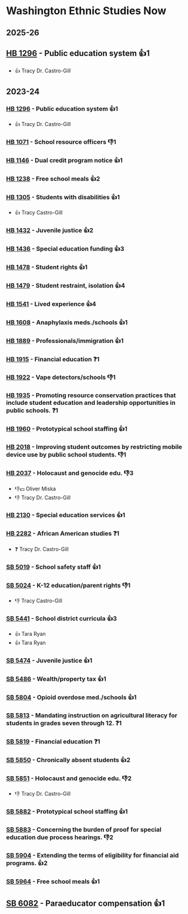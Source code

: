 # Washington Ethnic Studies Now
## 2025-26

## [HB 1296](/bill/2025-26/hb/1296/) - Public education system 👍1  
* 👍 Tracy Dr. Castro-Gill

## 2023-24

### [HB 1296](/bill/2023-24/hb/1296/) - Public education system 👍1  
* 👍 Tracy Dr. Castro-Gill

### [HB 1071](/bill/2023-24/hb/1071/) - School resource officers  👎1 

### [HB 1146](/bill/2023-24/hb/1146/) - Dual credit program notice 👍1  

### [HB 1238](/bill/2023-24/hb/1238/) - Free school meals 👍2  

### [HB 1305](/bill/2023-24/hb/1305/) - Students with disabilities 👍1  
* 👍 Tracy Castro-Gill

### [HB 1432](/bill/2023-24/hb/1432/) - Juvenile justice 👍2  

### [HB 1436](/bill/2023-24/hb/1436/) - Special education funding 👍3  

### [HB 1478](/bill/2023-24/hb/1478/) - Student rights 👍1  

### [HB 1479](/bill/2023-24/hb/1479/) - Student restraint, isolation 👍4  

### [HB 1541](/bill/2023-24/hb/1541/) - Lived experience 👍4  

### [HB 1608](/bill/2023-24/hb/1608/) - Anaphylaxis meds./schools 👍1  

### [HB 1889](/bill/2023-24/hb/1889/) - Professionals/immigration 👍1  

### [HB 1915](/bill/2023-24/hb/1915/) - Financial education   ❓1

### [HB 1922](/bill/2023-24/hb/1922/) - Vape detectors/schools  👎1 

### [HB 1935](/bill/2023-24/hb/1935/) - Promoting resource conservation practices that include student education and leadership opportunities in public schools.   ❓1

### [HB 1960](/bill/2023-24/hb/1960/) - Prototypical school staffing 👍1  

### [HB 2018](/bill/2023-24/hb/2018/) - Improving student outcomes by restricting mobile device use by public school students.  👎1 

### [HB 2037](/bill/2023-24/hb/2037/) - Holocaust and genocide edu.  👎3 
* 👎💵 Oliver Miska
* 👎 Tracy Dr. Castro-Gill

### [HB 2130](/bill/2023-24/hb/2130/) - Special education services 👍1  

### [HB 2282](/bill/2023-24/hb/2282/) - African American studies   ❓1
* ❓ Tracy Dr. Castro-Gill

### [SB 5019](/bill/2023-24/sb/5019/) - School safety staff 👍1  

### [SB 5024](/bill/2023-24/sb/5024/) - K-12 education/parent rights  👎1 
* 👎 Tracy Castro-Gill

### [SB 5441](/bill/2023-24/sb/5441/) - School district curricula 👍3  
* 👍 Tara Ryan
* 👍 Tara Ryan

### [SB 5474](/bill/2023-24/sb/5474/) - Juvenile justice 👍1  

### [SB 5486](/bill/2023-24/sb/5486/) - Wealth/property tax 👍1  

### [SB 5804](/bill/2023-24/sb/5804/) - Opioid overdose med./schools 👍1  

### [SB 5813](/bill/2023-24/sb/5813/) - Mandating instruction on agricultural literacy for students in grades seven through 12.   ❓1

### [SB 5819](/bill/2023-24/sb/5819/) - Financial education   ❓1

### [SB 5850](/bill/2023-24/sb/5850/) - Chronically absent students 👍2  

### [SB 5851](/bill/2023-24/sb/5851/) - Holocaust and genocide edu.  👎2 
* 👎 Tracy Dr. Castro-Gill

### [SB 5882](/bill/2023-24/sb/5882/) - Prototypical school staffing 👍1  

### [SB 5883](/bill/2023-24/sb/5883/) - Concerning the burden of proof for special education due process hearings.  👎2 

### [SB 5904](/bill/2023-24/sb/5904/) - Extending the terms of eligibility for financial aid programs. 👍2  

### [SB 5964](/bill/2023-24/sb/5964/) - Free school meals 👍1  

## [SB 6082](/bill/2023-24/sb/6082/) - Paraeducator compensation 👍1  
